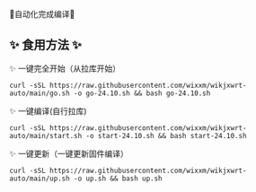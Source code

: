 🎉自动化完成编译🎉

## ✨ 食用方法  ✨
✨ 一键完全开始（从拉库开始）
```
curl -sSL https://raw.githubusercontent.com/wixxm/wikjxwrt-auto/main/go.sh -o go-24.10.sh && bash go-24.10.sh
```
✨ 一键编译(自行拉库)
```
curl -sSL https://raw.githubusercontent.com/wixxm/wikjxwrt-auto/main/start.sh -o start-24.10.sh && bash start-24.10.sh
```

✨ 一键更新（一键更新固件编译）
```
curl -sSL https://raw.githubusercontent.com/wixxm/wikjxwrt-auto/main/up.sh -o up.sh && bash up.sh   


```  
